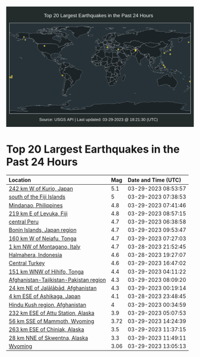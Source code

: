 ![Map](./map.png)

# Top 20 Largest Earthquakes in the Past 24 Hours

| Location | Mag | Date and Time (UTC) |
|:---|:---|:---|
| [242 km W of Kurio, Japan](https://earthquake.usgs.gov/earthquakes/eventpage/us6000k0il) | 5.1 | 03-29-2023 08:53:57 |
| [south of the Fiji Islands](https://earthquake.usgs.gov/earthquakes/eventpage/us6000k0i7) | 5 | 03-29-2023 07:38:53 |
| [Mindanao, Philippines](https://earthquake.usgs.gov/earthquakes/eventpage/us6000k0i9) | 4.8 | 03-29-2023 07:41:46 |
| [219 km E of Levuka, Fiji](https://earthquake.usgs.gov/earthquakes/eventpage/us6000k0im) | 4.8 | 03-29-2023 08:57:15 |
| [central Peru](https://earthquake.usgs.gov/earthquakes/eventpage/us6000k0hu) | 4.7 | 03-29-2023 06:38:58 |
| [Bonin Islands, Japan region](https://earthquake.usgs.gov/earthquakes/eventpage/us6000k0ix) | 4.7 | 03-29-2023 09:53:47 |
| [160 km W of Neiafu, Tonga](https://earthquake.usgs.gov/earthquakes/eventpage/us6000k0i4) | 4.7 | 03-29-2023 07:27:03 |
| [1 km NW of Montagano, Italy](https://earthquake.usgs.gov/earthquakes/eventpage/us6000k0fj) | 4.7 | 03-28-2023 21:52:45 |
| [Halmahera, Indonesia](https://earthquake.usgs.gov/earthquakes/eventpage/us6000k0ex) | 4.6 | 03-28-2023 19:27:07 |
| [Central Turkey](https://earthquake.usgs.gov/earthquakes/eventpage/us6000k0ne) | 4.6 | 03-29-2023 16:47:02 |
| [151 km WNW of Hihifo, Tonga](https://earthquake.usgs.gov/earthquakes/eventpage/us6000k0hc) | 4.4 | 03-29-2023 04:11:22 |
| [Afghanistan-Tajikistan-Pakistan region](https://earthquake.usgs.gov/earthquakes/eventpage/us6000k0id) | 4.3 | 03-29-2023 08:09:20 |
| [24 km NE of Jalālābād, Afghanistan](https://earthquake.usgs.gov/earthquakes/eventpage/us6000k0gc) | 4.3 | 03-29-2023 00:19:14 |
| [4 km ESE of Ashikaga, Japan](https://earthquake.usgs.gov/earthquakes/eventpage/us6000k0ga) | 4.1 | 03-28-2023 23:48:45 |
| [Hindu Kush region, Afghanistan](https://earthquake.usgs.gov/earthquakes/eventpage/us6000k0gg) | 4 | 03-29-2023 00:34:59 |
| [232 km ESE of Attu Station, Alaska](https://earthquake.usgs.gov/earthquakes/eventpage/us6000k0hr) | 3.9 | 03-29-2023 05:07:53 |
| [56 km SSE of Mammoth, Wyoming](https://earthquake.usgs.gov/earthquakes/eventpage/uu60535541) | 3.72 | 03-29-2023 14:24:39 |
| [263 km ESE of Chiniak, Alaska](https://earthquake.usgs.gov/earthquakes/eventpage/us6000k0jb) | 3.5 | 03-29-2023 11:37:15 |
| [28 km NNE of Skwentna, Alaska](https://earthquake.usgs.gov/earthquakes/eventpage/ak02341q4u1x) | 3.3 | 03-29-2023 11:49:11 |
| [Wyoming](https://earthquake.usgs.gov/earthquakes/eventpage/uu60535446) | 3.06 | 03-29-2023 13:05:13 |
